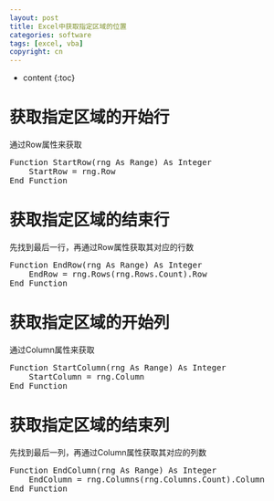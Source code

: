 ```yaml
---
layout: post
title: Excel中获取指定区域的位置
categories: software
tags: [excel, vba]
copyright: cn
---
```


* content
{:toc}

# 获取指定区域的开始行
通过Row属性来获取
<pre>
Function StartRow(rng As Range) As Integer
    StartRow = rng.Row
End Function
</pre>

# 获取指定区域的结束行
先找到最后一行，再通过Row属性获取其对应的行数
<pre>
Function EndRow(rng As Range) As Integer
    EndRow = rng.Rows(rng.Rows.Count).Row
End Function
</pre>

# 获取指定区域的开始列
通过Column属性来获取
<pre>
Function StartColumn(rng As Range) As Integer
    StartColumn = rng.Column
End Function
</pre>

# 获取指定区域的结束列
先找到最后一列，再通过Column属性获取其对应的列数
<pre>
Function EndColumn(rng As Range) As Integer
    EndColumn = rng.Columns(rng.Columns.Count).Column
End Function
</pre>


